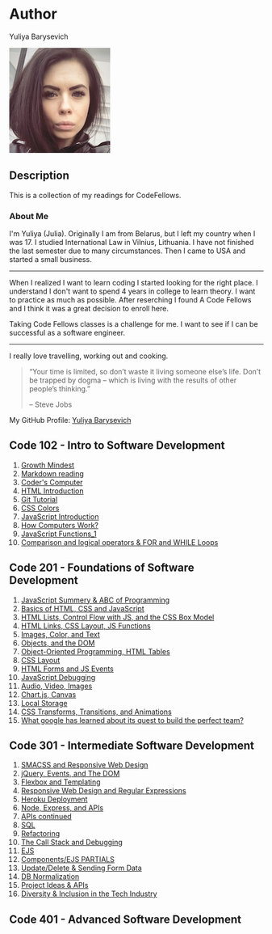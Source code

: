 # Author
Yuliya Barysevich

![My picture](me.jpg)

## Description
This is a collection of my readings for CodeFellows.

### About Me
I'm Yuliya (Julia). Originally I am from Belarus, but I left my country when I was 17. I studied International Law in Vilnius, Lithuania. I have not finished the last semester due to many circumstances. Then I came to USA and started a small business.

__________________________________________________________________________________________________
When I realized I want to learn coding I started looking for the right place. I understand I don't want to spend 4 years in college to learn theory. I want to practice as much as possible. After reserching I found A Code Fellows and I think it was a great decision to enroll here.

Taking Code Fellows classes is a challenge for me. I want to see if I can be successful as a software engineer.  

____________________________________________________________________________________________________


I really love travelling, working out and cooking.  

>“Your time is limited, so don’t waste it living someone else’s life. Don’t be trapped by dogma – which is living with the results of other people’s thinking.” 
>
>– Steve Jobs



My GitHub Profile: [Yuliya Barysevich](https://github.com/YuliyaBarysevich)


## Code 102 - Intro to Software Development

1. [Growth Mindest](102_notes/growth_mindest.md)
2. [Markdown reading](102_notes/markdown_day1.md)
3. [Coder's Computer](102_notes/coders_computer.md)
4. [HTML Introduction](102_notes/html_intro.md)
5. [Git Tutorial](102_notes/git_tutorial.md)
6. [CSS Colors](102_notes/css_colors.md)
7. [JavaScript Introduction](102_notes/js_intro.md)
8. [How Computers Work?](102_notes/computer_theory.md)
9. [JavaScript Functions_1](102_notes/js_intro2.md)
10. [Comparison and logical operators & FOR and WHILE Loops](102_notes/js_intro3.md)

## Code 201 - Foundations of Software Development

1. [JavaScript Summery & ABC of Programming](201_notes/class-01.md)
2. [Basics of HTML, CSS and JavaScript](201_notes/class-02.md)
3. [HTML Lists, Control Flow with JS, and the CSS Box Model](201_notes/class-03.md)
4. [HTML Links, CSS Layout, JS Functions](201_notes/class-04.md)
5. [Images, Color, and Text](201_notes/class-05.md)
6. [Objects, and the DOM](201_notes/class-06.md)
7. [Object-Oriented Programming, HTML Tables](201_notes/class-07.md)
8. [CSS Layout](201_notes/class-08.md)
9. [HTML Forms and JS Events](201_notes/class-09.md)
10. [JavaScript Debugging](201_notes/class-10.md)
11. [Audio, Video, Images](201_notes/class-11.md)
12. [Chart.js, Canvas](201_notes/class-12.md)
13. [Local Storage](201_notes/class-13.md)
14. [CSS Transforms, Transitions, and Animations](201_notes/class-14a.md)
15. [What google has learned about its quest to build the perfect team?](201_notes/class-14b.md)

## Code 301 - Intermediate Software Development
1. [SMACSS and Responsive Web Design](301_notes/class-01.md)
2. [jQuery, Events, and The DOM](301_notes/class-02.md)
3. [Flexbox and Templating](301_notes/class-03.md)
4. [Responsive Web Design and Regular Expressions](301_notes/class-04.md)
5. [Heroku Deployment](301_notes/class-05.md)
6. [Node, Express, and APIs](301_notes/class-06.md)
7. [APIs continued](301_notes/class-07.md)
8. [SQL](301_notes/class-08.md)
9. [Refactoring](301_notes/class-09.md)
10. [The Call Stack and Debugging](301_notes/class-10.md)
11. [EJS](301_notes/class-11.md)
12. [Components/EJS PARTIALS](301_notes/class-12.md)
13. [Update/Delete & Sending Form Data](301_notes/class-13.md)
14. [DB Normalization](301_notes/class-14a.md)
15. [Project Ideas & APIs](301_notes/class-14b.md)
16. [Diversity & Inclusion in the Tech Industry](301_notes/class-15.md)

## Code 401 - Advanced Software Development



 
